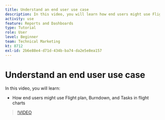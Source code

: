 ```yaml
---
title: Understand an end user use case
description: In this video, you will learn how end users might use Flight plan, Burndown, and Tasks in flight charts in [!DNL  ].
activity: use
feature: Reports and Dashboards
type: Tutorial
role: User
level: Beginner
team: Technical Marketing
kt: 8712
exl-id: 2b6e88e4-d71d-434b-ba74-da2e5e8ea157
---
```

# Understand an end user use case

In this video, you will learn:

* How end users might use Flight plan, Burndown, and Tasks in flight charts

>[!VIDEO](https://video.tv.adobe.com/v/335055/?quality=12)
